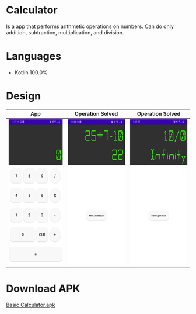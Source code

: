 # Calculator 
Is a app that performs arithmetic operations on numbers. Can do only addition, subtraction, multiplication, and division.
# Languages
- Kotlin 100.0%
# Design

|  App  |       Operation Solved     |    Operation Solved     | 
|:----------:|:-------------:|:-------------:|
| <img src="/design/app.jpeg" alt="drawing" height="400"/>|  <img src="/design/operation_result.jpeg" alt="drawing" height="400"/> |<img src="/design/operation_solved2.jpeg" alt="drawing" height="400"/> |

# Download APK
<a href="https://github.com/Zaratee/Calculator/raw/master/apk/Basic%20Calculator.apk"> Basic Calculator.apk</a>
